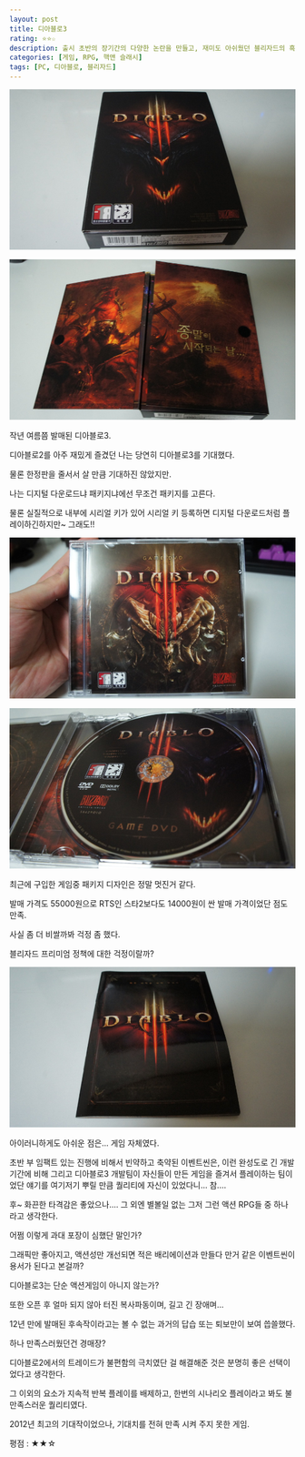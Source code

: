 ```yaml
---
layout: post
title: 디아블로3
rating: ⭐️⭐️☆
description: 출시 초반의 장기간의 다양한 논란을 만들고, 재미도 아쉬웠던 블리자드의 흑역사
categories: [게임, RPG, 핵앤 슬래시]
tags: [PC, 디아블로, 블리자드]
---
```


![디아](../../images/2013/diablo3_00.jpg)

![디아](../../images/2013/diablo3_01.jpg)

작년 여름쯤 발매된 디아블로3.

디아블로2를 아주 재밌게 즐겼던 나는 당연히 디아블로3를 기대했다.

물론 한정판을 줄서서 살 만큼 기대하진 않았지만.

나는 디지털 다운로드냐 패키지냐에선 무조건 패키지를 고른다.

물론 실질적으로 내부에 시리얼 키가 있어 시리얼 키 등록하면 디지털 다운로드처럼 플레이하긴하지만~ 그래도!!

![디아](../../images/2013/diablo3_02.jpg)

![디아](../../images/2013/diablo3_03.jpg)

최근에 구입한 게임중 패키지 디자인은 정말 멋진거 같다.

발매 가격도 55000원으로 RTS인 스타2보다도 14000원이 싼 발매 가격이었단 점도 만족.

사실 좀 더 비쌀까봐 걱정 좀 했다.

블리자드 프리미엄 정책에 대한 걱정이랄까?

![디아](../../images/2013/diablo3_04.jpg)

아이러니하게도 아쉬운 점은... 게임 자체였다.

초반 부 임팩트 있는 진행에 비해서 빈약하고 축약된 이벤트씬은, 
이런 완성도로 긴 개발 기간에 비해 그리고 디아블로3 개발팀이 자신들이 만든 게임을 즐겨서 플레이하는 팀이었단 얘기를 여기저기 뿌릴 만큼 퀄리티에 자신이 있었다니... 참....

후~ 화끈한 타격감은 좋았으나.... 그 외엔 별볼일 없는 그저 그런 액션 RPG들 중 하나라고 생각한다.

어쩜 이렇게 과대 포장이 심했단 말인가?

그래픽만 좋아지고, 액션성만 개선되면 적은 배리에이션과 만들다 만거 같은 이벤트씬이 용서가 된다고 본걸까?

디아블로3는 단순 액션게임이 아니지 않는가?

또한 오픈 후 얼마 되지 않아 터진 복사파동이며, 길고 긴 장애며...

12년 만에 발매된 후속작이라고는 볼 수 없는 과거의 답습 또는 퇴보만이 보여 씁쓸했다.

하나 만족스러웠던건 경매장?

디아블로2에서의 트레이드가 불편함의 극치였단 걸 해결해준 것은 분명히 좋은 선택이었다고 생각한다.

그 이외의 요소가 지속적 반복 플레이를 배제하고, 한번의 시나리오 플레이라고 봐도 불만족스러운 퀄리티였다.

2012년 최고의 기대작이었으나, 기대치를 전혀 만족 시켜 주지 못한 게임.

평점 : ★★☆
